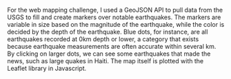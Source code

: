 For the web mapping challenge, I used a GeoJSON API to pull data from the USGS to fill and create markers over notable earthquakes. The markers are variable in size based on the magnitude of the earthquake, while the color is decided by the depth of the earthquake. Blue dots, for instance, are all earthquakes recorded at 0km depth or lower, a category that exists because earthquake measurements are often accurate within several km. By clicking on larger dots, we can see some earthquakes that made the news, such as large quakes in Haiti. The map itself is plotted with the Leaflet library in Javascript.
